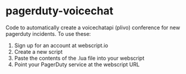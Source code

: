 pagerduty-voicechat
===================

Code to automatically create a voicechatapi (plivo) conference for new pagerduty incidents. To use these:

1) Sign up for an account at webscript.io
2) Create a new script
3) Paste the contents of the .lua file into your webscript
4) Point your PagerDuty service at the webscript URL
